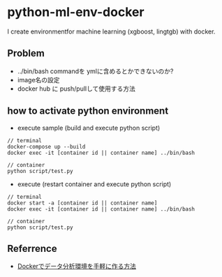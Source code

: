 # python-ml-env-docker

I create environmentfor machine learning (xgboost, lingtgb) with docker. 

## Problem

- ../bin/bash commandを ymlに含めるとかできないのか?
- image名の設定
- docker hub に push/pullして使用する方法

## how to activate python environment

- execute sample (build and execute python script)

```
// terminal
docker-compose up --build  
docker exec -it [container id || container name] ../bin/bash

// container
python script/test.py
```

- execute (restart container and execute python script)

```
// terminal
docker start -a [container id || container name]
docker exec -it [container id || container name] ../bin/bash

// container
python script/test.py
```

## Referrence

- [Dockerでデータ分析環境を手軽に作る方法](https://amalog.hateblo.jp/entry/data-analysis-docker)
